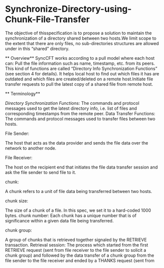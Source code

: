 # Synchronize-Directory-using-Chunk-File-Transfer

The objective of thisspecification is to propose a solution to maintain the synchronization of a directory shared between two hosts.We limit scope to the extent that there are only files, no sub-directories structures are allowed under in this “shared” directory.



** Overview**
SyncCFT works according to a pull model where each host can:
Pull the file information such as name, timestamp, etc. from its peers. This kind of functions are called “Directory Info Synchronization Functions” (see section 4 for details). It helps local host to find out which files it has are outdated and which files are created/deleted on a remote host.Initiate file transfer requests to pull the latest copy of a shared file from remote host.


** Terminology**

*Directory Synchronization Functions:*
The commands and protocol messages used to get the latest directory info, i.e. list of files
and corresponding timestamps from the remote peer.
Data Transfer Functions:
The commands and protocol messages used to transfer files between two hosts.

File Sender:

The host that acts as the data provider and sends the file data over the network to another
node.

File Receiver:

The host on the recipient end that initiates the file data transfer session and ask the file
sender to send file to it.

chunk:

A chunk refers to a unit of file data being transferred between two hosts.

chunk size:

The size of a chunk of a file. In this spec, we set it to a hard-coded 1000 bytes.
chunk number:
Each chunk has a unique number that is of significance within a given data file being
transferred.

chunk group:

A group of chunks that is retrieved together signaled by the RETRIEVE transaction.
Retrieval session:
The process which started from the first RETRIEVE request (sent from file receiver to the
file sender to solicit a chunk group) and followed by the data transfer of a chunk group from the file
sender to the file receiver and ended by a THANKS request (sent from
